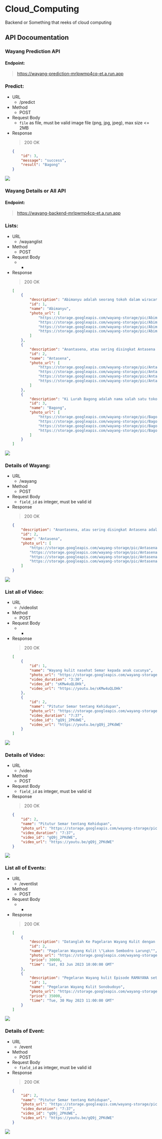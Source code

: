 # Cloud_Computing
Backend or Something that reeks of cloud computing

## API Docoumentation

### Wayang Prediction API
#### Endpoint:
> https://wayang-prediction-mrlpwmp4cq-et.a.run.app

### Predict:
* URL
    - /predict
* Method
    - POST
* Request Body
    * `file` as file, must be valid image file (png, jpg, jpeg), max size <= 2MB
* Response
    > 200 OK
    ```json
    {
        "id": 3,
        "message": "success",
        "result": "Bagong"
    }
    ```
![](Images/prediction.jpg)

### Wayang Details or All API
#### Endpoint:
> https://wayang-backend-mrlpwmp4cq-et.a.run.app

### Lists:
* URL
    - /wayanglist
* Method
    - POST
* Request Body
    * -
* Response
    > 200 OK
    ```json
    [
        {
            "description": "Abimanyu adalah seorang tokoh dalam wiracarita Mahabharata. Ia adalah putra Arjuna dan Subadra. Dalam wiracarita Mahabharata, ditetapkan bahwa Abimanyulah yang akan meneruskan Yudistira sebagai pewaris takhta. Riwayatnya dituturkan sebagai pahlawan yang tragis. Ia gugur dalam pertempuran besar di Kurukshetra sebagai salah satu kesatria termuda dari pihak Pandawa, karena baru berusia enam belas tahun. Abimanyu menikah dengan Utari, putri Raja Wirata dan memiliki seorang putra bernama Parikesit, yang lahir tak lama setelah ia gugur. Menurut mitologi Hindu, Abimanyu adalah inkarnasi Warcasa, putra Dewa bulan. Ia membuat perjanjian bahwa putranya tinggal di Bumi hanya selama 16 tahun, sebagaimana ia tak dapat menahan perpisahan dengan putranya. Abimanyu berusia 16 tahun saat ia terbunuh dalam pertempuran",
            "id": 1,
            "name": "Abimanyu",
            "photo_url": [
                "https://storage.googleapis.com/wayang-storage/pic/Abimanyu/wayang1.jpg",
                "https://storage.googleapis.com/wayang-storage/pic/Abimanyu/wayang2.jpg",
                "https://storage.googleapis.com/wayang-storage/pic/Abimanyu/wayang3.jpg",
                "https://storage.googleapis.com/wayang-storage/pic/Abimanyu/wayang4.jpg"
            ]
        },
        {
            "description": "Anantasena, atau sering disingkat Antasena adalah nama salah satu tokoh pewayangan Jawa. Tokoh ini merupakan ciptaan para pujangga Jawa yang disisipkan ke dalam kisah Mahabharata, suatu wiracarita kuno karya Krishna Dwaipayana Byasa dari India, yang sering diadaptasi menjadi cerita pewayangan. Nama Anantasena maupun Antasena tidak ditemukan dalam naskah asli Mahabharata berbahasa Sanskerta (diterjemahkan oleh Kisari Mohan Ganguli). Dalam pewayangan, tokoh ini dikenal sebagai putra bungsu Bimasena, serta saudara lain ibu dari Antareja dan Gatotkaca. Dalam pewayangan klasik versi Surakarta, Antasena merupakan nama lain dari Antareja, yaitu putra sulung Bimasena. Sementara menurut versi Yogyakarta, Antasena dan Antareja adalah dua orang tokoh yang berbeda. Akan tetapi dalam pewayangan zaman sekarang, para dalang Surakarta sudah biasa memisahkan tokoh Antasena dengan Antareja, sebagaimana yang dilakukan oleh para dalang Yogyakarta.",
            "id": 2,
            "name": "Antasena",
            "photo_url": [
                "https://storage.googleapis.com/wayang-storage/pic/Antasena/wayang1.jpg",
                "https://storage.googleapis.com/wayang-storage/pic/Antasena/wayang2.jpg",
                "https://storage.googleapis.com/wayang-storage/pic/Antasena/wayang3.jpg",
                "https://storage.googleapis.com/wayang-storage/pic/Antasena/wayang4.jpg"
            ]
        },
        {
            "description": "Ki Lurah Bagong adalah nama salah satu tokoh punakawan dalam kisah pewayangan yang berkembang di Jawa Tengah, Yogyakarta, dan Jawa Timur. Tokoh ini dikisahkan sebagai anak dari Semar. Dalam pewayangan Sunda juga terdapat tokoh panakawan yang identik dengan Bagong, yaitu Cepot atau Astrajingga. Namun bedanya, menurut versi ini, Cepot adalah anak tertua Semar. Dalam wayang banyumasan Bagong lebih dikenal dengan sebutan Bawor. Sebagai seorang panakawan yang sifatnya menghibur penonton wayang, tokoh Bagong pun dilukiskan dengan ciri-ciri fisik yang mengundang kelucuan. Tubuhnya bulat, matanya lebar, bibirnya tebal dan terkesan memble. Dalam figur wayang kulit, Bagong membawa senjata kudi. Gaya bicara Bagong terkesan semaunya sendiri. Dibandingkan dengan ketiga panakawan lainnya, yaitu Semar, Gareng, dan Petruk, maka Bagong adalah sosok yang paling lugu dan kurang mengerti tata krama. Meskipun demikian majikannya tetap bisa memaklumi.",
            "id": 3,
            "name": "Bagong",
            "photo_url": [
                "https://storage.googleapis.com/wayang-storage/pic/Bagong/wayang1.jpg",
                "https://storage.googleapis.com/wayang-storage/pic/Bagong/wayang2.jpg",
                "https://storage.googleapis.com/wayang-storage/pic/Bagong/wayang3.jpg",
                "https://storage.googleapis.com/wayang-storage/pic/Bagong/wayang4.jpg"
            ]
        }
    ]
    ```
![](Images/listallwayang.jpg)

### Details of Wayang:
* URL
    - /wayang
* Method
    - POST
* Request Body
    * `field_id` as integer, must be valid id
* Response
    > 200 OK
    ```json
    {
        "description": "Anantasena, atau sering disingkat Antasena adalah nama salah satu tokoh pewayangan Jawa. Tokoh ini merupakan ciptaan para pujangga Jawa yang disisipkan ke dalam kisah Mahabharata, suatu wiracarita kuno karya Krishna Dwaipayana Byasa dari India, yang sering diadaptasi menjadi cerita pewayangan. Nama Anantasena maupun Antasena tidak ditemukan dalam naskah asli Mahabharata berbahasa Sanskerta (diterjemahkan oleh Kisari Mohan Ganguli). Dalam pewayangan, tokoh ini dikenal sebagai putra bungsu Bimasena, serta saudara lain ibu dari Antareja dan Gatotkaca. Dalam pewayangan klasik versi Surakarta, Antasena merupakan nama lain dari Antareja, yaitu putra sulung Bimasena. Sementara menurut versi Yogyakarta, Antasena dan Antareja adalah dua orang tokoh yang berbeda. Akan tetapi dalam pewayangan zaman sekarang, para dalang Surakarta sudah biasa memisahkan tokoh Antasena dengan Antareja, sebagaimana yang dilakukan oleh para dalang Yogyakarta.",
        "id": 2,
        "name": "Antasena",
        "photo_url": [
            "https://storage.googleapis.com/wayang-storage/pic/Antasena/wayang1.jpg",
            "https://storage.googleapis.com/wayang-storage/pic/Antasena/wayang2.jpg",
            "https://storage.googleapis.com/wayang-storage/pic/Antasena/wayang3.jpg",
            "https://storage.googleapis.com/wayang-storage/pic/Antasena/wayang4.jpg"
        ]
    }
    ```
![](Images/wayangdetails.jpg)

### List all of Video:
* URL
    - /videolist
* Method
    - POST
* Request Body
    * -
* Response
    > 200 OK
    ```json
    [
        {
            "id": 1,
            "name": "Wayang kulit nasehat Semar kepada anak cucunya",
            "photo_url": "https://storage.googleapis.com/wayang-storage/pic/ssvideo/video1.jpg",
            "video_duration": "3:30",
            "video_id": "sKMw4uQLOHk",
            "video_url": "https://youtu.be/sKMw4uQLOHk"
        },
        {
            "id": 2,
            "name": "Pitutur Semar tentang Kehidupan",
            "photo_url": "https://storage.googleapis.com/wayang-storage/pic/ssvideo/video2.jpg",
            "video_duration": "7:37",
            "video_id": "gQ9j_2PKdWE",
            "video_url": "https://youtu.be/gQ9j_2PKdWE"
        }
    ]
    ```
![](Images/listallvideo.jpg)

### Details of Video:
* URL
    - /video
* Method
    - POST
* Request Body
    * `field_id` as integer, must be valid id
* Response
    > 200 OK
    ```json
    {
        "id": 2,
        "name": "Pitutur Semar tentang Kehidupan",
        "photo_url": "https://storage.googleapis.com/wayang-storage/pic/ssvideo/video2.jpg",
        "video_duration": "7:37",
        "video_id": "gQ9j_2PKdWE",
        "video_url": "https://youtu.be/gQ9j_2PKdWE"
    }
    ```
![](Images/videodetails.jpg)

### List all of Events:
* URL
    - /eventlist
* Method
    - POST
* Request Body
    * -
* Response
    > 200 OK
    ```json
    [
        {
            "description": "Datanglah Ke Pagelaran Wayang Kulit dengan tema \"Lakon Sembodro Larung\" yang akan dilaksanakan setiap Hari Sabtu Jam 19.00 WIB - Selesai di Sekretariat Sanggar Seni Cipat Budaya Sari Laras, Dusun Cemetuk. Desa Cluring, Kecamatan Cluring Banyuwangi",
            "id": 2,
            "name": "Pagelaran Wayang Kulit \"Lakon Sembodro Larung\"",
            "photo_url": "https://storage.googleapis.com/wayang-storage/pic/event/event2.jpg",
            "price": 30000,
            "time": "Sat, 03 Jun 2023 10:00:00 GMT"
        },
        {
            "description": "Pegelaran Wayang kulit Episode RAMAYANA setiap hari selasa Jam 20.00 - 22.00 WIB lokasi di Pendapa Timur  Museum Sonobudoyo Yogyakarta",
            "id": 1,
            "name": "Pegelaran Wayang Kulit Sonobudoyo",
            "photo_url": "https://storage.googleapis.com/wayang-storage/pic/event/event1.jpg",
            "price": 35000,
            "time": "Tue, 30 May 2023 11:00:00 GMT"
        }
    ]
    ```
![](Images/listallevent.jpg)

### Details of Event:
* URL
    - /event
* Method
    - POST
* Request Body
    * `field_id` as integer, must be valid id
* Response
    > 200 OK
    ```json
    {
        "id": 2,
        "name": "Pitutur Semar tentang Kehidupan",
        "photo_url": "https://storage.googleapis.com/wayang-storage/pic/ssvideo/video2.jpg",
        "video_duration": "7:37",
        "video_id": "gQ9j_2PKdWE",
        "video_url": "https://youtu.be/gQ9j_2PKdWE"
    }
    ```
![](Images/eventdetails.jpg)
